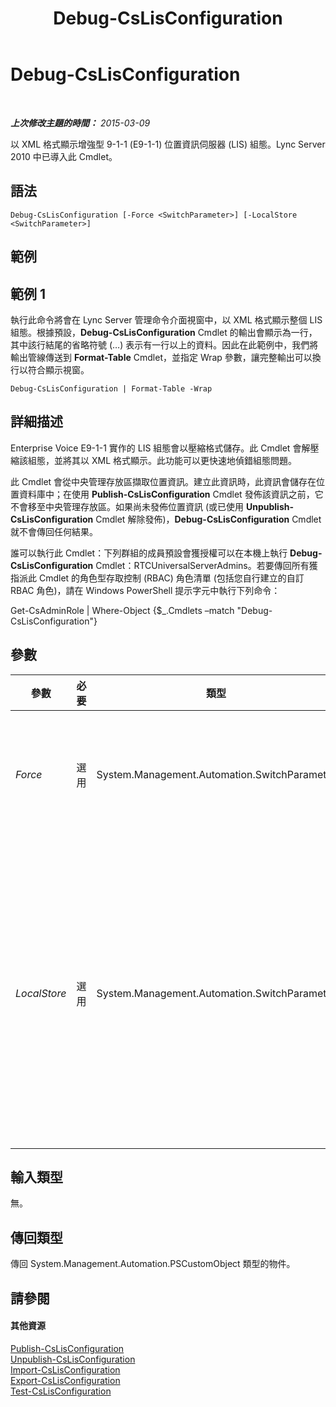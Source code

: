 ﻿---
title: Debug-CsLisConfiguration
TOCTitle: Debug-CsLisConfiguration
ms:assetid: 8cc718d6-52ec-4ff3-a77e-8d6df1725fb0
ms:mtpsurl: https://technet.microsoft.com/zh-tw/library/Gg398710(v=OCS.15)
ms:contentKeyID: 49291616
ms.date: 08/10/2015
mtps_version: v=OCS.15
ms.translationtype: HT
---

# Debug-CsLisConfiguration

 

_**上次修改主題的時間：** 2015-03-09_

以 XML 格式顯示增強型 9-1-1 (E9-1-1) 位置資訊伺服器 (LIS) 組態。Lync Server 2010 中已導入此 Cmdlet。

## 語法

    Debug-CsLisConfiguration [-Force <SwitchParameter>] [-LocalStore <SwitchParameter>]

## 範例

## 範例 1

執行此命令將會在 Lync Server 管理命令介面視窗中，以 XML 格式顯示整個 LIS 組態。根據預設，**Debug-CsLisConfiguration** Cmdlet 的輸出會顯示為一行，其中該行結尾的省略符號 (…) 表示有一行以上的資料。因此在此範例中，我們將輸出管線傳送到 **Format-Table** Cmdlet，並指定 Wrap 參數，讓完整輸出可以換行以符合顯示視窗。

    Debug-CsLisConfiguration | Format-Table -Wrap

## 詳細描述

Enterprise Voice E9-1-1 實作的 LIS 組態會以壓縮格式儲存。此 Cmdlet 會解壓縮該組態，並將其以 XML 格式顯示。此功能可以更快速地偵錯組態問題。

此 Cmdlet 會從中央管理存放區擷取位置資訊。建立此資訊時，此資訊會儲存在位置資料庫中；在使用 **Publish-CsLisConfiguration** Cmdlet 發佈該資訊之前，它不會移至中央管理存放區。如果尚未發佈位置資訊 (或已使用 **Unpublish-CsLisConfiguration** Cmdlet 解除發佈)，**Debug-CsLisConfiguration** Cmdlet 就不會傳回任何結果。

誰可以執行此 Cmdlet：下列群組的成員預設會獲授權可以在本機上執行 **Debug-CsLisConfiguration** Cmdlet：RTCUniversalServerAdmins。若要傳回所有獲指派此 Cmdlet 的角色型存取控制 (RBAC) 角色清單 (包括您自行建立的自訂 RBAC 角色)，請在 Windows PowerShell 提示字元中執行下列命令：

Get-CsAdminRole | Where-Object {$\_.Cmdlets –match "Debug-CsLisConfiguration"}

## 參數


<table>
<colgroup>
<col style="width: 25%" />
<col style="width: 25%" />
<col style="width: 25%" />
<col style="width: 25%" />
</colgroup>
<thead>
<tr class="header">
<th>參數</th>
<th>必要</th>
<th>類型</th>
<th>說明</th>
</tr>
</thead>
<tbody>
<tr class="odd">
<td><p><em>Force</em></p></td>
<td><p>選用</p></td>
<td><p>System.Management.Automation.SwitchParameter</p></td>
<td><p>隱藏變更前所顯示的確認提示。</p></td>
</tr>
<tr class="even">
<td><p><em>LocalStore</em></p></td>
<td><p>選用</p></td>
<td><p>System.Management.Automation.SwitchParameter</p></td>
<td><p>可讓您指定網域控制站。若未指定網域控制站，則會使用第一個可用的網域控制站。</p></td>
</tr>
</tbody>
</table>


## 輸入類型

無。

## 傳回類型

傳回 System.Management.Automation.PSCustomObject 類型的物件。

## 請參閱

#### 其他資源

[Publish-CsLisConfiguration](publish-cslisconfiguration.md)  
[Unpublish-CsLisConfiguration](unpublish-cslisconfiguration.md)  
[Import-CsLisConfiguration](import-cslisconfiguration.md)  
[Export-CsLisConfiguration](export-cslisconfiguration.md)  
[Test-CsLisConfiguration](test-cslisconfiguration.md)

